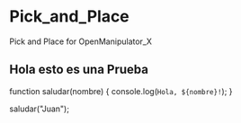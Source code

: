 # Pick_and_Place
Pick and Place for OpenManipulator_X

## Hola esto es una Prueba

function saludar(nombre) {
  console.log(`Hola, ${nombre}!`);
}

saludar("Juan");
